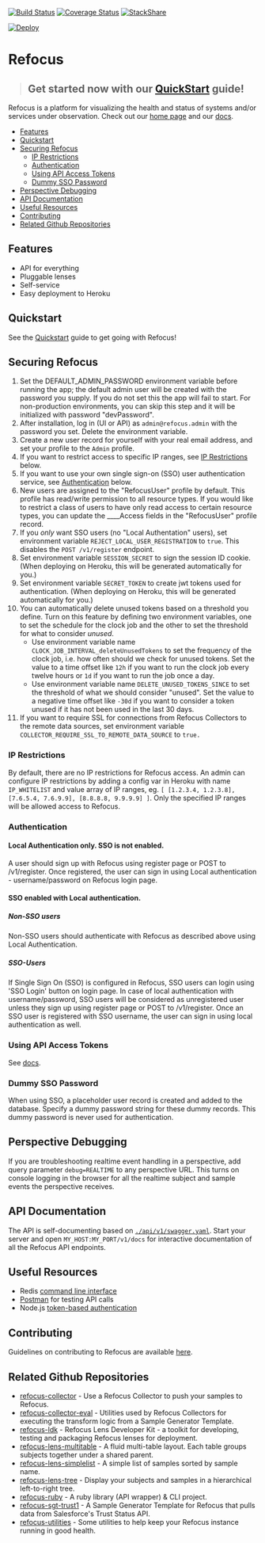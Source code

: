 [![Build Status](https://travis-ci.org/salesforce/refocus.svg?branch=master)](https://travis-ci.org/salesforce/refocus)
[![Coverage Status](https://coveralls.io/repos/github/salesforce/refocus/badge.svg?branch=master)](https://coveralls.io/github/salesforce/refocus?branch=master)
[![StackShare](http://img.shields.io/badge/tech-stack-0690fa.svg?style=flat)](http://stackshare.io/iamigo/refocus)

[![Deploy](https://www.herokucdn.com/deploy/button.svg)](https://heroku.com/deploy?template=https://github.com/Salesforce/refocus)

# Refocus

> ## Get started now with our [QuickStart](https://salesforce.github.io/refocus/docs/01-quickstart.html) guide!

Refocus is a platform for visualizing the health and status of systems and/or services under observation. Check out our [home page](https://salesforce.github.io/refocus) and our [docs](https://salesforce.github.io/refocus/docs/00-welcome).

<!-- START doctoc generated TOC please keep comment here to allow auto update -->
<!-- DON'T EDIT THIS SECTION, INSTEAD RE-RUN doctoc TO UPDATE -->


- [Features](#features)
- [Quickstart](#quickstart)
- [Securing Refocus](#securing-refocus)
  - [IP Restrictions](#ip-restrictions)
  - [Authentication](#authentication)
  - [Using API Access Tokens](#using-api-access-tokens)
  - [Dummy SSO Password](#dummy-sso-password)
- [Perspective Debugging](#perspective-debugging)
- [API Documentation](#api-documentation)
- [Useful Resources](#useful-resources)
- [Contributing](#contributing)
- [Related Github Repositories](#related-github-repositories)

<!-- END doctoc generated TOC please keep comment here to allow auto update -->

## Features
- API for everything
- Pluggable lenses
- Self-service
- Easy deployment to Heroku

## Quickstart

See the [Quickstart](https://salesforce.github.io/refocus/docs/01-quickstart.html) guide to get going with Refocus!

## Securing Refocus
1. Set the DEFAULT_ADMIN_PASSWORD environment variable before running the app; the default admin user will be created with the password you supply. If you do not set this the app will fail to start. For non-production environments, you can skip this step and it will be initialized with password "devPassword".
1. After installation, log in (UI or API) as `admin@refocus.admin` with the password you set. Delete the environment variable.
1. Create a new user record for yourself with your real email address, and set your profile to the `Admin` profile.
1. If you want to restrict access to specific IP ranges, see [IP Restrictions](#ip-restrictions) below.
1. If you want to use your own single sign-on (SSO) user authentication service, see [Authentication](#authentication) below.
1. New users are assigned to the "RefocusUser" profile by default. This profile has read/write permission to all resource types. If you would like to restrict a class of users to have only read access to certain resource types, you can update the ____Access fields in the "RefocusUser" profile record. <!-- 1. Invite other users. Note: by default, only users with the `Admin` profile will be able to invite other users. If you want to let users register themselves as Refocus users, an Admin must set the config parameter `SELF_REGISTRATION_ENABLED` to `true`. -->
1. If you *only* want SSO users (no "Local Authentation" users), set environment variable `REJECT_LOCAL_USER_REGISTRATION` to `true`. This disables the `POST /v1/register` endpoint.
1. Set environment variable `SESSION_SECRET` to sign the session ID cookie. (When deploying on Heroku, this will be generated automatically for you.)
1. Set environment variable `SECRET_TOKEN` to create jwt tokens used for authentication. (When deploying on Heroku, this will be generated automatically for you.)
1. You can automatically delete unused tokens based on a threshold you
    define. Turn on this feature by defining two environment variables, 
    one to set the schedule for the clock job and the other to set the
    threshold for what to consider *unused*.
    * Use environment variable name
        `CLOCK_JOB_INTERVAL_deleteUnusedTokens` to set the frequency of
        the clock job, i.e. how often should we check for unused tokens.
        Set the value to a time offset like `12h` if you want to run the
        clock job every twelve hours or `1d` if you want to run the job
        once a day.
    * Use environment variable name `DELETE_UNUSED_TOKENS_SINCE` to set
        the threshold of what we should consider "unused". Set the value
        to a negative time offset like `-30d` if you want to consider a
        token unused if it has not been used in the last 30 days.
1. If you want to require SSL for connections from Refocus Collectors to the remote data sources, set environment variable ``COLLECTOR_REQUIRE_SSL_TO_REMOTE_DATA_SOURCE`` to ``true.``

### IP Restrictions
By default, there are no IP restrictions for Refocus access. An admin can configure IP restrictions by adding a config var in Heroku with name ```IP_WHITELIST``` and value array of IP ranges, eg. ```[ [1.2.3.4, 1.2.3.8], [7.6.5.4, 7.6.9.9], [8.8.8.8, 9.9.9.9] ]```. Only the specified IP ranges will be allowed access to Refocus.

### Authentication
#### Local Authentication only. SSO is not enabled.
A user should sign up with Refocus using register page or POST to /v1/register. Once registered, the user can sign in using Local authentication - username/password on Refocus login page.

#### SSO enabled with Local authentication.
##### Non-SSO users
Non-SSO users should authenticate with Refocus as described above using Local Authentication.

##### SSO-Users
If Single Sign On (SSO) is configured in Refocus, SSO users can login using 'SSO Login' button on login page. In case of local authentication with username/password, SSO users will be considered as unregistered user unless they sign up using register page or POST to /v1/register. Once an SSO user is registered with SSO username, the user can sign in using local authentication as well.

### Using API Access Tokens
See [docs](https://salesforce.github.io/refocus/docs/10-security.html#api-tokens).

### Dummy SSO Password
When using SSO, a placeholder user record is created and added to the database. Specify a dummy password string for these dummy records. This dummy password is never used for authentication.

## Perspective Debugging
If you are troubleshooting realtime event handling in a perspective, add query parameter `debug=REALTIME` to any perspective URL. This turns on console logging in the browser for all the realtime subject and sample events the perspective receives.

## API Documentation
The API is self-documenting based on [`./api/v1/swagger.yaml`](./api/v1/swagger.yaml). Start your server and open `MY_HOST:MY_PORT/v1/docs` for interactive documentation of all the Refocus API endpoints.

## Useful Resources
- Redis [command line interface](http://redis.io/commands)
- [Postman](https://chrome.google.com/webstore/detail/postman-rest-client/fdmmgilgnpjigdojojpjoooidkmcomcm?hl=en) for testing API calls
- Node.js [token-based authentication](https://scotch.io/tutorials/authenticate-a-node-js-api-with-json-web-tokens)

## Contributing
Guidelines on contributing to Refocus are available [here](https://salesforce.github.io/refocus/docs/95-contributing.html).

## Related Github Repositories
- [refocus-collector](https://github.com/salesforce/refocus-collector) - Use a Refocus Collector to push your samples to Refocus.
- [refocus-collector-eval](https://github.com/salesforce/refocus-collector-eval) - Utilities used by Refocus Collectors for executing the transform logic from a Sample Generator Template.
- [refocus-ldk](https://github.com/salesforce/refocus-ldk) - Refocus Lens Developer Kit - a toolkit for developing, testing and packaging Refocus lenses for deployment.
- [refocus-lens-multitable](https://github.com/salesforce/refocus-lens-multitable) - A fluid multi-table layout. Each table groups subjects together under a shared parent.
- [refocus-lens-simplelist](https://github.com/salesforce/refocus-lens-simplelist) - A simple list of samples sorted by sample name.
- [refocus-lens-tree](https://github.com/salesforce/refocus-lens-tree) - Display your subjects and samples in a hierarchical left-to-right tree.
- [refocus-ruby](https://github.com/heroku/refocus-ruby) - A ruby library (API wrapper) & CLI project.
- [refocus-sgt-trust1](https://github.com/salesforce/refocus-sgt-trust1) - A Sample Generator Template for Refocus that pulls data from Salesforce's Trust Status API.
- [refocus-utilities](https://github.com/salesforce/refocus-utilities) - Some utilities to help keep your Refocus instance running in good health.

